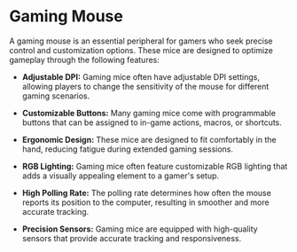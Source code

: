# Gaming Mouse

A gaming mouse is an essential peripheral for gamers who seek precise control and customization options. These mice are designed to optimize gameplay through the following features:

- **Adjustable DPI:** Gaming mice often have adjustable DPI settings, allowing players to change the sensitivity of the mouse for different gaming scenarios.

- **Customizable Buttons:** Many gaming mice come with programmable buttons that can be assigned to in-game actions, macros, or shortcuts.

- **Ergonomic Design:** These mice are designed to fit comfortably in the hand, reducing fatigue during extended gaming sessions.

- **RGB Lighting:** Gaming mice often feature customizable RGB lighting that adds a visually appealing element to a gamer's setup.

- **High Polling Rate:** The polling rate determines how often the mouse reports its position to the computer, resulting in smoother and more accurate tracking.

- **Precision Sensors:** Gaming mice are equipped with high-quality sensors that provide accurate tracking and responsiveness.